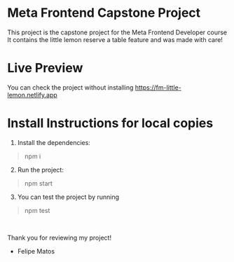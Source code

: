 # Meta Frontend Capstone Project

This project is the capstone project for the Meta Frontend Developer course
It contains the little lemon reserve a table feature and was made with care!

# Live Preview
You can check the project without installing
<a>https://fm-little-lemon.netlify.app</a>

# Install Instructions for local copies
1. Install the dependencies:
> npm i

2. Run the project:
> npm start

3. You can test the project by running
> npm test
<br>




Thank you for reviewing my project!<br>
- Felipe Matos
